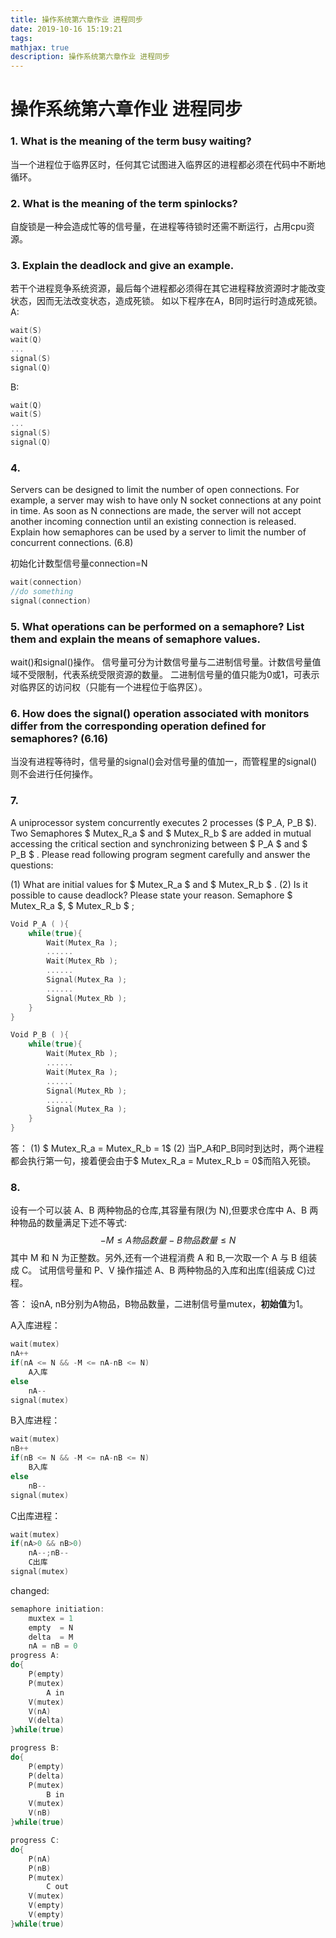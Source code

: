 ```yaml
---
title: 操作系统第六章作业 进程同步
date: 2019-10-16 15:19:21
tags:
mathjax: true
description: 操作系统第六章作业 进程同步
---
```

# 操作系统第六章作业 进程同步


### 1. What is the meaning of the term busy waiting?
当一个进程位于临界区时，任何其它试图进入临界区的进程都必须在代码中不断地循环。

### 2. What is the meaning of the term spinlocks?
自旋锁是一种会造成忙等的信号量，在进程等待锁时还需不断运行，占用cpu资源。

### 3. Explain the deadlock and give an example.
若干个进程竞争系统资源，最后每个进程都必须得在其它进程释放资源时才能改变状态，因而无法改变状态，造成死锁。
如以下程序在A，B同时运行时造成死锁。
A:
``` c
wait(S)
wait(Q)
...
signal(S)
signal(Q)
```
B:
``` c
wait(Q)
wait(S)
...
signal(S)
signal(Q)
```

### 4. 
Servers can be designed to limit the number of open connections. For example, a server may wish to have only N socket connections at any point in time. As soon as N connections are made, the server will not accept another incoming connection until an existing connection is released. Explain how semaphores can be used by a server to limit the number of concurrent connections. (6.8)

初始化计数型信号量connection=N
``` C
wait(connection)
//do something
signal(connection)
```

### 5. What operations can be performed on a semaphore? List them and explain the means of semaphore values.
wait()和signal()操作。
信号量可分为计数信号量与二进制信号量。计数信号量值域不受限制，代表系统受限资源的数量。
二进制信号量的值只能为0或1，可表示对临界区的访问权（只能有一个进程位于临界区）。

### 6. How does the signal() operation associated with monitors differ from the corresponding operation defined for semaphores? (6.16)
当没有进程等待时，信号量的signal()会对信号量的值加一，而管程里的signal()则不会进行任何操作。

### 7. 
A uniprocessor system concurrently executes 2 processes ($ P_A, P_B $). Two Semaphores $ Mutex\_R_a $ and $ Mutex\_R_b $ are added in mutual accessing the critical section and synchronizing between $ P_A $ and $ P_B $ . Please read following program segment carefully and answer the questions:

(1) What are initial values for $ Mutex\_R_a $ and $ Mutex\_R_b $ .
(2) Is it possible to cause deadlock? Please state your reason.
Semaphore $ Mutex\_R_a $, $ Mutex\_R_b $ ;
``` C
Void P_A ( ){
    while(true){
        Wait(Mutex_Ra );
        ......
        Wait(Mutex_Rb );
        ......
        Signal(Mutex_Ra );
        ......
        Signal(Mutex_Rb );
    }
}
```
``` C
Void P_B ( ){
    while(true){
        Wait(Mutex_Rb );
        ......
        Wait(Mutex_Ra );
        ......
        Signal(Mutex_Rb );
        ......
        Signal(Mutex_Ra );
    }
}
```
答：
(1) $ Mutex\_R_a = Mutex\_R_b = 1$
(2) 当P_A和P_B同时到达时，两个进程都会执行第一句，接着便会由于$ Mutex\_R_a = Mutex\_R_b = 0$而陷入死锁。

###  8. 
设有一个可以装 A、B 两种物品的仓库,其容量有限(为 N),但要求仓库中 A、B 两 种物品的数量满足下述不等式:
$$
   -M≤A 物品数量-B 物品数量≤N 
$$
其中 M 和 N 为正整数。另外,还有一个进程消费 A 和 B,一次取一个 A 与 B 组装成 C。
试用信号量和 P、V 操作描述 A、B 两种物品的入库和出库(组装成 C)过程。

答：
设nA, nB分别为A物品，B物品数量，二进制信号量mutex，**初始值**为1。

A入库进程：
``` C
wait(mutex)
nA++
if(nA <= N && -M <= nA-nB <= N)
    A入库
else
    nA--
signal(mutex)
```

B入库进程：
``` C
wait(mutex)
nB++
if(nB <= N && -M <= nA-nB <= N)
    B入库
else
    nB--
signal(mutex)
```

C出库进程：
``` C
wait(mutex)
if(nA>0 && nB>0)
    nA--;nB--
    C出库
signal(mutex)
```

changed:
``` c
semaphore initiation:
    muxtex = 1
    empty  = N
    delta  = M
    nA = nB = 0
progress A:
do{
    P(empty)
    P(mutex)
        A in
    V(mutex)
    V(nA)
    V(delta)
}while(true)

progress B:
do{
    P(empty)
    P(delta)
    P(mutex)
        B in
    V(mutex)
    V(nB)
}while(true)

progress C:
do{
    P(nA)
    P(nB)
    P(mutex)
        C out
    V(mutex)
    V(empty)
    V(empty)
}while(true)
```
